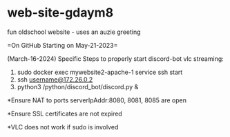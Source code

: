 # web-site-gdaym8
 fun oldschool website - uses an auzie greeting

=On GitHub Starting on May-21-2023=




(March-16-2024) Specific Steps to properly start discord-bot vlc streaming:
1. sudo docker exec mywebsite2-apache-1 service ssh start
2. ssh username@172.26.0.2
3. python3 /python/discord_bot/discord.py &


*Ensure NAT to ports serverIpAddr:8080, 8081, 8085 are open 

*Ensure SSL certificates are not expired 

*VLC does not work if sudo is involved 


